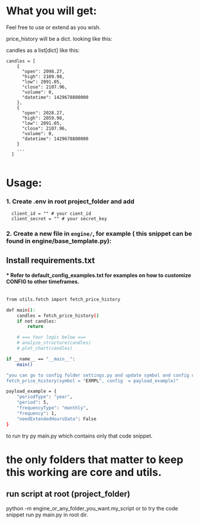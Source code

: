 # What you will get:

Feel free to use or extend as you wish.


price_history will be a dict. looking like this:

candles as a list[dict] like this:
```
candles = [
    {
      "open": 2098.27,
      "high": 2109.98,
      "low": 2091.05,
      "close": 2107.96,
      "volume": 0,
      "datetime": 1429678800000
    },
    {
      "open": 2028.27,
      "high": 2059.98,
      "low": 2091.05,
      "close": 2107.96,
      "volume": 0,
      "datetime": 1429678800000
    }
    ...
  ]


```
#  Usage:

### 1. Create .env in root project_folder and add
```
  client_id = "" # your cient_id 
  client_secret = "" # your secret_key 
```

### 2. Create a new file in `engine/`, for example ( this snippet can be found in engine/base_template.py):
## Install requirements.txt

#### * Refer to default_config_examples.txt for examples on how to customize CONFIG to other timeframes.

```bash

from utils.fetch import fetch_price_history

def main():
    candles = fetch_price_history()
    if not candles:
        return

    # === Your logic below ===
    # analyze_structure(candles)
    # plot_chart(candles)

if __name__ == "__main__":
    main()

"you can go to config folder settings.py and update symbol and config or pass them as variables to 
fetch_price_history(symbol = "EXMPL", config  = payload_example)"

payload_example = {
    "periodType": "year",
    "period": 5,
    "frequencyType": "monthly",
    "frequency": 1,
    "needExtendedHoursData": False
}


```

to run try py main.py which contains only that code snippet.

# the only folders that matter to keep this working are core and utils.

## run script at root (project_folder)

python -m engine_or_any_folder_you_want.my_script or to try the code snippet run py main.py in root dir.



